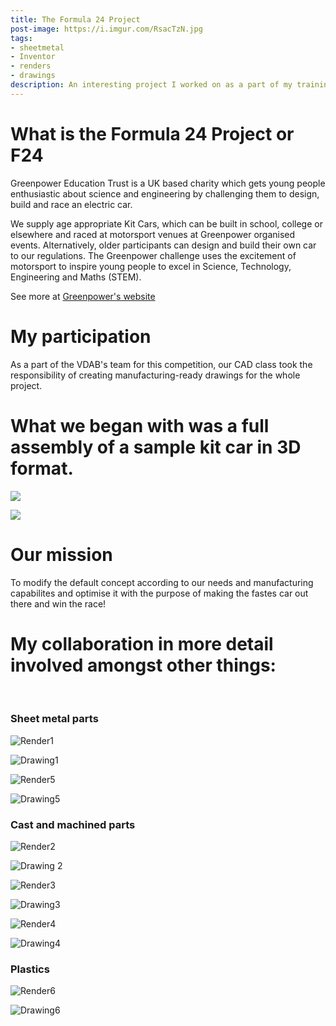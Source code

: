 ```yaml
---
title: The Formula 24 Project
post-image: https://i.imgur.com/RsacTzN.jpg
tags:
- sheetmetal
- Inventor
- renders
- drawings
description: An interesting project I worked on as a part of my training.
---
```


# **What is the Formula 24 Project or F24**

Greenpower Education Trust is a UK based charity which gets young people enthusiastic about science and engineering by challenging them to design, build and race an electric car.  

We supply age appropriate Kit Cars, which can be built in school, college or elsewhere and raced at motorsport venues at Greenpower organised events. Alternatively, older participants can design and build their own car to our regulations. The Greenpower challenge uses the excitement of motorsport to inspire young people to excel in Science, Technology, Engineering and Maths (STEM).

See more at [Greenpower's website](https://www.greenpower.co.uk/)

# **My participation**

As a part of the VDAB's team for this competition, our CAD class  took the responsibility of creating manufacturing-ready drawings for the whole project.

# **What we began with** was a full assembly of a sample kit car in 3D format.

![](https://i.imgur.com/nygn5eK.jpg)

![](https://i.imgur.com/ficrbkS.jpg)

# **Our mission** 

To modify the default concept according to our needs and manufacturing capabilites and optimise it with the purpose of making the fastes car out there and win the race!

# **My collaboration in more detail** involved amongst other things:  
<br>


### Sheet metal parts 

![Render1](https://i.imgur.com/XsZBLjC.jpg?1)

![Drawing1](https://i.imgur.com/l2kWaYu.jpg)

![Render5](https://i.imgur.com/t6uB72m.jpg)

![Drawing5](https://i.imgur.com/l2kWaYu.jpg)




### Cast and machined parts

![Render2](https://i.imgur.com/ODDttf4.jpg)

![Drawing 2](https://i.imgur.com/UaotHdt.jpg)

![Render3](https://i.imgur.com/kuHzKNx.jpg?1)

![Drawing3](https://i.imgur.com/hXn3Xeb.jpg)

![Render4](https://i.imgur.com/thNQUPY.jpg)

![Drawing4](https://i.imgur.com/IC8wrig.jpg)

### Plastics

![Render6](https://i.imgur.com/BJ2tugk.jpg)

![Drawing6](https://i.imgur.com/hps8oD1.jpg)
